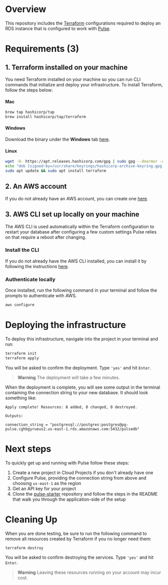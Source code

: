 # Overview
This repository includes the [Terraform](https://www.terraform.io/) configurations required to deploy an RDS instance that is configured to work with [Pulse](https://www.prisma.io/data-platform/pulse).

# Requirements (3)

## 1. Terraform installed on your machine
You need Terraform installed on your machine so you can run CLI commands that initialize and deploy your infrastructure.
To install Terraform, follow the steps below:

#### Mac
```sh
brew tap hashicorp/tap
brew install hashicorp/tap/terraform
```

#### Windows
Download the binary under the **Windows** tab [here](https://developer.hashicorp.com/terraform/downloads).

#### Linux
```sh
wget -O- https://apt.releases.hashicorp.com/gpg | sudo gpg --dearmor -o /usr/share/keyrings/hashicorp-archive-keyring.gpg
echo "deb [signed-by=/usr/share/keyrings/hashicorp-archive-keyring.gpg] https://apt.releases.hashicorp.com $(lsb_release -cs) main" | sudo tee /etc/apt/sources.list.d/hashicorp.list
sudo apt update && sudo apt install terraform
```

## 2. An AWS account
If you do not already have an AWS account, you can create one [here](https://portal.aws.amazon.com/billing/signup#/start/email).

## 3. AWS CLI set up locally on your machine
The AWS CLI is used automatically within the Terraform configuration to restart
your database after configuring a few custom settings Pulse relies on that require a reboot after changing.

### Install the CLI
If you do not already have the AWS CLI installed, you can install it by following the instructions [here](https://awscli.amazonaws.com/AWSCLIV2.pkg).
### Authenticate locally
Once installed, run the following command in your terminal and follow the prompts to authenticate with AWS.
```sh
aws configure
```

# Deploying the infrastructure
To deploy this infrastructure, navigate into the project in your terminal and run:
```sh
terraform init
terraform apply 
```
You will be asked to confirm the deployment. Type `'yes'` and hit `Enter`. 

> **Warning**
> The deployment will take a few minutes.

When the deployment is complete, you will see some output in the terminal containing the connection string to your new database. It should look something like:
```
Apply complete! Resources: 8 added, 0 changed, 0 destroyed.

Outputs:

connection_string = "postgresql://postgres:postgres@pg-pulse.cghbgyrueus2.us-east-1.rds.amazonaws.com:5432/pulsedb"
```


# Next steps
To quickly get up and running with Pulse follow these steps:
1. Create a new project in Cloud Projects if you don't already have one
2. Configure Pulse, providing the connection string from above and choosing `us-east-1` as the region
3. Get an API key for your project
4. Clone the [pulse-starter](https://github.com/prisma/pulse-starter) repository and follow the steps in the README that walk you through the application-side of the setup


# Cleaning Up
When you are done testing, be sure to run the following command to remove all resources created by Terraform if you no longer need them:

```sh
terraform destroy
```

You will be asked to confirm destroying the services. Type `'yes'` and hit `Enter`. 

> **Warning**
> Leaving these resources running on your account may incur cost.
